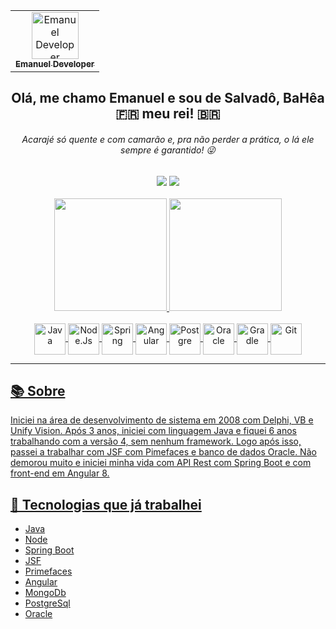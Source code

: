 <div align="center">
  <table>
    <tr>
      <td align="center">
        <a href="https://github.com/emanueldeveloper82">
          <img src="https://avatars3.githubusercontent.com/u/31600150?s=460&v=4" width="75px;" alt="Emanuel Developer"/>
          <br/>
          <sub>
            <b>Emanuel Developer</b>
          </sub>
        </a>
      </td>
    </tr>
  </table>
  
  <h2 align="center"> 
    Olá, me chamo Emanuel e sou de Salvadô, BaHêa 🇫🇷 meu rei! 🇧🇷     
  </h2>

  <h6 align="center">
    Acarajé só quente e com camarão e, pra não perder a prática, o lá ele sempre é garantido! 😜
  </h6>
</div>  

<div align="center"> 
    <a href = "mailto:emanuel.developer82@gmail.com"><img src="https://img.shields.io/badge/-Gmail-%23333?style=for-the-badge&logo=gmail&logoColor=white" target="_blank"></a>
    <a href="https://www.linkedin.com/in/emanuel-silva-05743b84/" target="_blank"><img src="https://img.shields.io/badge/-LinkedIn-%230077B5?style=for-the-badge&logo=linkedin&logoColor=white" target="_blank"></a> 
</div>

</br>

<div align="center">
  <a href="https://github.com/emanueldeveloper82">
  <img height="180em" src="https://github-readme-stats.vercel.app/api?username=emanueldeveloper82&show_icons=true&theme=merko&include_all_commits=true&count_private=true"/>
  <img height="180em" src="https://github-readme-stats.vercel.app/api/top-langs/?username=emanueldeveloper82&layout=compact&langs_count=7&theme=merko"/>
</div>

<div align="center" style="display: inline_block"><br>
  <img align="center" alt="Java" height="50" width="50" src="https://cdn.jsdelivr.net/gh/devicons/devicon/icons/java/java-original-wordmark.svg">
  <img align="center" alt="Node.Js" height="50" width="50" src="https://cdn.jsdelivr.net/gh/devicons/devicon/icons/nodejs/nodejs-original-wordmark.svg">
  <img align="center" alt="Spring" height="50" width="50" src="https://cdn.jsdelivr.net/gh/devicons/devicon/icons/spring/spring-plain-wordmark.svg">
  <img align="center" alt="Angular" height="50" width="50" src="https://cdn.jsdelivr.net/gh/devicons/devicon/icons/angularjs/angularjs-original.svg">
  <img align="center" alt="Postgre" height="50" width="50" src="https://cdn.jsdelivr.net/gh/devicons/devicon/icons/postgresql/postgresql-original-wordmark.svg">
  <img align="center" alt="Oracle" height="50" width="50" src="https://cdn.jsdelivr.net/gh/devicons/devicon/icons/oracle/oracle-original.svg">
  <img align="center" alt="Gradle" height="50" width="50" src="https://cdn.jsdelivr.net/gh/devicons/devicon/icons/gradle/gradle-plain-wordmark.svg">
  <img align="center" alt="Git" height="50" width="50" src="https://cdn.jsdelivr.net/gh/devicons/devicon/icons/git/git-original-wordmark.svg">
          
</div>
  
---  

## 📚 Sobre
Iniciei na área de desenvolvimento de sistema em 2008 com Delphi, VB e Unify Vision. Após 3 anos, iniciei com linguagem Java e fiquei 6 anos trabalhando com a versão 4, sem nenhum framework. Logo após isso, passei a trabalhar com JSF com Pimefaces e banco de dados Oracle. Não demorou muito e iniciei minha vida com API Rest com Spring Boot e com front-end em Angular 8. 
  

## 💼 Tecnologias que já trabalhei

  - Java
  - Node
  - Spring Boot
  - JSF
  - Primefaces
  - Angular
  - MongoDb
  - PostgreSql
  - Oracle
   


